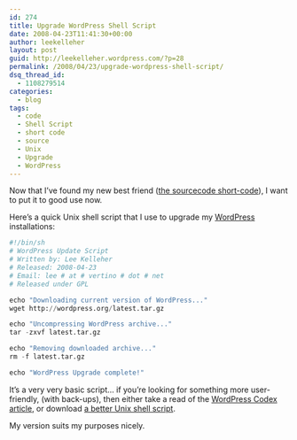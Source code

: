 ```yaml
---
id: 274
title: Upgrade WordPress Shell Script
date: 2008-04-23T11:41:30+00:00
author: leekelleher
layout: post
guid: http://leekelleher.wordpress.com/?p=28
permalink: /2008/04/23/upgrade-wordpress-shell-script/
dsq_thread_id:
  - 1108279514
categories:
  - blog
tags:
  - code
  - Shell Script
  - short code
  - source
  - Unix
  - Upgrade
  - WordPress
---
```

Now that I&#8217;ve found my new best friend ([the sourcecode short-code](http://blog.leekelleher.com/2008/04/23/posting-source-code-on-wordpresscom/)), I want to put it to good use now.

Here&#8217;s a quick Unix shell script that I use to upgrade my [WordPress](http://wordpress.org/) installations:

```python
#!/bin/sh
# WordPress Update Script
# Written by: Lee Kelleher
# Released: 2008-04-23
# Email: lee # at # vertino # dot # net
# Released under GPL

echo "Downloading current version of WordPress..."
wget http://wordpress.org/latest.tar.gz

echo "Uncompressing WordPress archive..."
tar -zxvf latest.tar.gz

echo "Removing downloaded archive..."
rm -f latest.tar.gz

echo "WordPress Upgrade complete!"
```

It&#8217;s a very very basic script&#8230; if you&#8217;re looking for something more user-friendly, (with back-ups), then either take a read of the [WordPress Codex article](http://codex.wordpress.org/Installing_WordPress#Step_1:_Download_and_Extract), or download [a better Unix shell script](http://krell.cellsandbytes.net/2007/02/22/wordpress-upgrade-script/).

My version suits my purposes nicely.